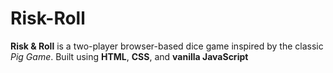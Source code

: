 # Risk-Roll
**Risk &amp; Roll** is a two-player browser-based dice game inspired by the classic *Pig Game*. Built using **HTML**, **CSS**, and **vanilla JavaScript**
